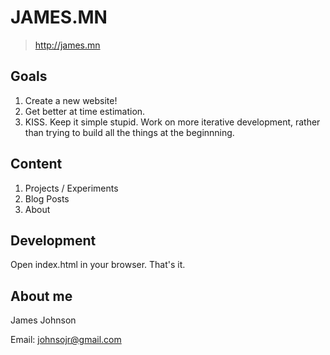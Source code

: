 # JAMES.MN

> http://james.mn

## Goals

1. Create a new website!
2. Get better at time estimation.
3. KISS. Keep it simple stupid. Work on more iterative development, rather than trying to build all the things at the beginnning.

## Content

1. Projects / Experiments
2. Blog Posts
3. About

## Development

Open index.html in your browser. That's it.

## About me

James Johnson

Email: [johnsojr@gmail.com](mailto:johnsojr@gmail.com)

